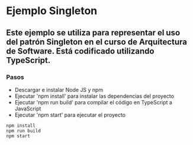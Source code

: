 # Ejemplo Singleton

## Este ejemplo se utiliza para representar el uso del patrón Singleton en el curso de Arquitectura de Software. Está codificado utilizando TypeScript.

### Pasos
 * Descargar e instalar Node JS y npm
 * Ejecutar 'npm install' para instalar las dependencias del proyecto
 * Ejecutar 'npm run build' para compilar el código en TypeScript a JavaScript
 * Ejecutar 'npm start' para ejecutar el proyecto

```shell
npm install
npm run build
npm start
```